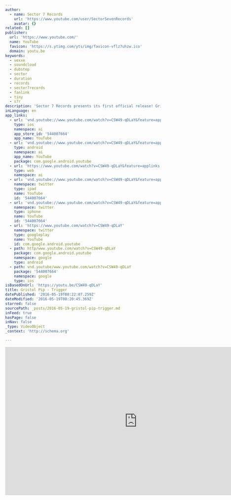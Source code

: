 ```yaml
---
author:
  - name: Sector 7 Records
    url: 'https://www.youtube.com/user/SectorSevenRecords'
    avatar: {}
related: []
publisher:
  url: 'https://www.youtube.com/'
  name: YouTube
  favicon: 'https://s.ytimg.com/yts/img/favicon-vflz7uhzw.ico'
  domain: youtu.be
keywords:
  - vexxe
  - soundcloud
  - dubstep
  - sector
  - duration
  - records
  - sector7records
  - fanlink
  - tiny
  - s7r
description: 'Sector 7 Records presents its first official release! Gristol Pip - Trigger - #S7R0001 Stream/Download: https://fanlink.to/S7RTrigger Soundcloud: http://tiny.cc/GristolPipSC S7R Soundcloud: http://tiny.cc/S7RSC First official single on Sector 7 Records, LLC. www.sector7records.com'
inLanguage: en
app_links:
  - url: 'vnd.youtube://www.youtube.com/watch?v=CSW49-qDLaY&feature=applinks'
    type: ios
    namespace: ai
    app_store_id: '544007664'
    app_name: YouTube
  - url: 'vnd.youtube://www.youtube.com/watch?v=CSW49-qDLaY&feature=applinks'
    type: android
    namespace: ai
    app_name: YouTube
    package: com.google.android.youtube
  - url: 'https://www.youtube.com/watch?v=CSW49-qDLaY&feature=applinks'
    type: web
    namespace: ai
  - url: 'vnd.youtube://www.youtube.com/watch?v=CSW49-qDLaY&feature=applinks'
    namespace: twitter
    type: ipad
    name: YouTube
    id: '544007664'
  - url: 'vnd.youtube://www.youtube.com/watch?v=CSW49-qDLaY&feature=applinks'
    namespace: twitter
    type: iphone
    name: YouTube
    id: '544007664'
  - url: 'https://www.youtube.com/watch?v=CSW49-qDLaY'
    namespace: twitter
    type: googleplay
    name: YouTube
    id: com.google.android.youtube
  - path: http/www.youtube.com/watch?v=CSW49-qDLaY
    package: com.google.android.youtube
    namespace: google
    type: android
  - path: vnd.youtube/www.youtube.com/watch?v=CSW49-qDLaY
    package: '544007664'
    namespace: google
    type: ios
isBasedOnUrl: 'https://youtu.be/CSW49-qDLaY'
title: Gristol Pip - Trigger
datePublished: '2016-05-19T08:22:07.259Z'
dateModified: '2016-05-19T08:20:45.369Z'
starred: false
sourcePath: _posts/2016-05-19-gristol-pip-trigger.md
inFeed: true
hasPage: false
inNav: false
_type: VideoObject
_context: 'http://schema.org'

---
```

<iframe src="https://cdn.embedly.com/widgets/media.html?src=https%3A%2F%2Fwww.youtube.com%2Fembed%2FCSW49-qDLaY%3Ffeature%3Doembed&amp;url=http%3A%2F%2Fwww.youtube.com%2Fwatch%3Fv%3DCSW49-qDLaY&amp;image=https%3A%2F%2Fi.ytimg.com%2Fvi%2FCSW49-qDLaY%2Fhqdefault.jpg&amp;key=b7d04c9b404c499eba89ee7072e1c4f7&amp;type=text%2Fhtml&amp;schema=youtube" width="854" height="480" scrolling="no" frameborder="0" allowfullscreen="" style=""></iframe>